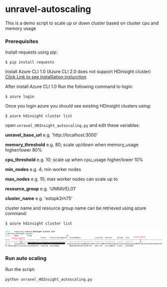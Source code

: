 # unravel-autoscaling
This is a demo script to scale up or down cluster based on cluster cpu and memory usage
### Prerequisites
Install requests using pip:

`$ pip install requests`

Install Azure CLI 1.0 (Azure CLI 2.0 does not support HDinsight cluster) [Click Link to see installlation insturction](https://docs.microsoft.com/en-us/azure/cli-install-nodejs)

After install Azure CLI 1.0 Run the following command to login:

`$ azure login`

Once you login azure you should see existing HDinsight clusters using:

`$ azure hdinsight cluster list`

open `unravel_HDInsight_autoscaling.py` and edit these variables:

**unravel_base_url** e.g. 'http://localhost:3000'

**memory_threshold** e.g. 80; scale up/down when memory_usage higher/lower 80%

**cpu_threshold**  e.g. 10; scale up when cpu_usage higher/lower 10%             

**min_nodes**      e.g. 4; min worker nodes

**max_nodes**      e.g. 10; max worker nodes can scale up to

**resource_group** e.g. 'UNRAVEL01'

**cluster_name**   e.g. 'estspk2rh75'

cluster name and resource group name can be retrieved using azure command:

`$ azure hdinsight cluster list`

![info](azure-autoscaling.png)

### Run auto scaling

Run the script:

`python unravel_HDInsight_autoscaling.py`
